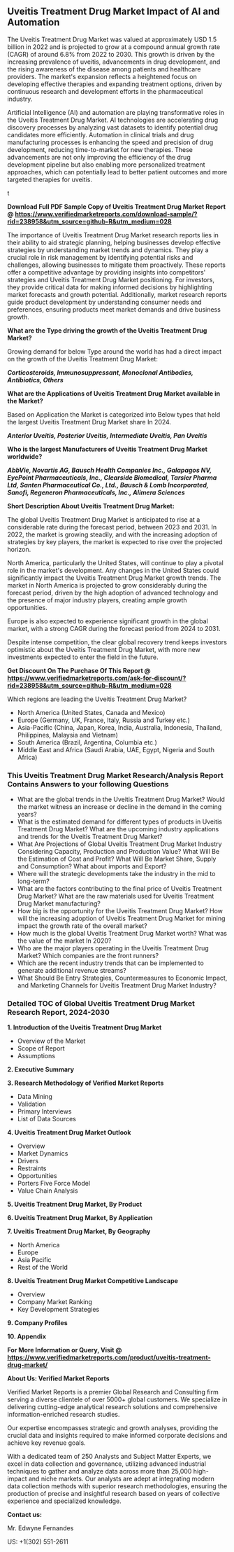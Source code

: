 <h2>Uveitis Treatment Drug Market Impact of AI and Automation</h2><p>The Uveitis Treatment Drug Market was valued at approximately USD 1.5 billion in 2022 and is projected to grow at a compound annual growth rate (CAGR) of around 6.8% from 2022 to 2030. This growth is driven by the increasing prevalence of uveitis, advancements in drug development, and the rising awareness of the disease among patients and healthcare providers. The market's expansion reflects a heightened focus on developing effective therapies and expanding treatment options, driven by continuous research and development efforts in the pharmaceutical industry.</p><p>Artificial Intelligence (AI) and automation are playing transformative roles in the Uveitis Treatment Drug Market. AI technologies are accelerating drug discovery processes by analyzing vast datasets to identify potential drug candidates more efficiently. Automation in clinical trials and drug manufacturing processes is enhancing the speed and precision of drug development, reducing time-to-market for new therapies. These advancements are not only improving the efficiency of the drug development pipeline but also enabling more personalized treatment approaches, which can potentially lead to better patient outcomes and more targeted therapies for uveitis.</p>t</p><p id="" class=""><strong>Download Full PDF Sample Copy of Uveitis Treatment Drug Market Report @ <a href="https://www.verifiedmarketreports.com/download-sample/?rid=238958&utm_source=github-R&utm_medium=028" target="_blank">https://www.verifiedmarketreports.com/download-sample/?rid=238958&utm_source=github-R&utm_medium=028</a></strong></p><p>The importance of&nbsp;Uveitis Treatment Drug Market research reports lies in their ability to aid strategic planning, helping businesses develop effective strategies by understanding market trends and dynamics. They play a crucial role in risk management by identifying potential risks and challenges, allowing businesses to mitigate them proactively. These reports offer a competitive advantage by providing insights into competitors' strategies and Uveitis Treatment Drug Market positioning. For investors, they provide critical data for making informed decisions by highlighting market forecasts and growth potential. Additionally, market research reports guide product development by understanding consumer needs and preferences, ensuring products meet market demands and drive business growth.</p><p><strong>What are the&nbsp;Type driving the growth of the Uveitis Treatment Drug Market?</strong></p><p id="" class="">Growing demand for below Type around the world has had a direct impact on the growth of the Uveitis Treatment Drug Market:</p><em><strong>Corticosteroids, Immunosuppressant, Monoclonal Antibodies, Antibiotics, Others</strong></em></p><strong>What are the&nbsp;Applications&nbsp;of Uveitis Treatment Drug Market available in the Market?</strong></p><p id="" class="">Based on Application the Market is categorized into Below types that held the largest Uveitis Treatment Drug Market share In 2024.</p><em><strong>Anterior Uveitis, Posterior Uveitis, Intermediate Uveitis, Pan Uveitis</strong></em></p><strong>Who is the largest Manufacturers of Uveitis Treatment Drug Market worldwide?</strong></p><p><em><strong>AbbVie, Novartis AG, Bausch Health Companies Inc., Galapagos NV, EyePoint Pharmaceuticals, Inc., Clearside Biomedical, Tarsier Pharma Ltd, Santen Pharmaceutical Co., Ltd., Bausch & Lomb Incorporated, Sanofi, Regeneron Pharmaceuticals, Inc., Alimera Sciences</strong></em></p><p id="" class=""><strong>Short Description About Uveitis Treatment Drug Market:</strong></p><p>The global Uveitis Treatment Drug Market is anticipated to rise at a considerable rate during the forecast period, between 2023 and 2031. In 2022, the market is growing steadily, and with the increasing adoption of strategies by key players, the market is expected to rise over the projected horizon.</p><p>North America, particularly the United States, will continue to play a pivotal role in the market's development. Any changes in the United States could significantly impact the Uveitis Treatment Drug Market growth trends. The market in North America is projected to grow considerably during the forecast period, driven by the high adoption of advanced technology and the presence of major industry players, creating ample growth opportunities.</p><p>Europe is also expected to experience significant growth in the global market, with a strong CAGR during the forecast period from 2024 to 2031.</p><p>Despite intense competition, the clear global recovery trend keeps investors optimistic about the Uveitis Treatment Drug Market, with more new investments expected to enter the field in the future.</p><p id="" class=""><strong>Get Discount On The Purchase Of This Report @ <a href="https://www.verifiedmarketreports.com/ask-for-discount/?rid=238958&utm_source=github-R&utm_medium=028" target="_blank">https://www.verifiedmarketreports.com/ask-for-discount/?rid=238958&utm_source=github-R&utm_medium=028</a></strong></p>Which regions are leading the Uveitis Treatment Drug Market?</p><ul><li>North America (United States, Canada and Mexico)</li><li>Europe (Germany, UK, France, Italy, Russia and Turkey etc.)</li><li>Asia-Pacific (China, Japan, Korea, India, Australia, Indonesia, Thailand, Philippines, Malaysia and Vietnam)</li><li>South America (Brazil, Argentina, Columbia etc.)</li><li>Middle East and Africa (Saudi Arabia, UAE, Egypt, Nigeria and South Africa)</li></ul><h3 id="" class="">This Uveitis Treatment Drug Market Research/Analysis Report Contains Answers to your following Questions</h3><ul><li>What are the global trends in the Uveitis Treatment Drug Market? Would the market witness an increase or decline in the demand in the coming years?</li><li>What is the estimated demand for different types of products in Uveitis Treatment Drug Market? What are the upcoming industry applications and trends for the Uveitis Treatment Drug Market?</li><li>What Are Projections of Global Uveitis Treatment Drug Market Industry Considering Capacity, Production and Production Value? What Will Be the Estimation of Cost and Profit? What Will Be Market Share, Supply and Consumption? What about imports and Export?</li><li>Where will the strategic developments take the industry in the mid to long-term?</li><li>What are the factors contributing to the final price of Uveitis Treatment Drug Market? What are the raw materials used for Uveitis Treatment Drug Market manufacturing?</li><li>How big is the opportunity for the Uveitis Treatment Drug Market? How will the increasing adoption of Uveitis Treatment Drug Market for mining impact the growth rate of the overall market?</li><li>How much is the global Uveitis Treatment Drug Market worth? What was the value of the market In 2020?</li><li>Who are the major players operating in the Uveitis Treatment Drug Market? Which companies are the front runners?</li><li>Which are the recent industry trends that can be implemented to generate additional revenue streams?</li><li>What Should Be Entry Strategies, Countermeasures to Economic Impact, and Marketing Channels for Uveitis Treatment Drug Market Industry?</li></ul><h3 id="" class="">Detailed TOC of Global Uveitis Treatment Drug Market Research Report, 2024-2030</h3><p id="" class=""><strong>1. Introduction of the Uveitis Treatment Drug Market</strong></p><ul><li>Overview of the Market</li><li>Scope of Report</li><li>Assumptions</li></ul><p id="" class=""><strong>2. Executive Summary</strong></p><p id="" class=""><strong>3. Research Methodology of Verified Market Reports</strong></p><ul><li>Data Mining</li><li>Validation</li><li>Primary Interviews</li><li>List of Data Sources</li></ul><p id="" class=""><strong>4. Uveitis Treatment Drug Market Outlook</strong></p><ul><li>Overview</li><li>Market Dynamics</li><li>Drivers</li><li>Restraints</li><li>Opportunities</li><li>Porters Five Force Model</li><li>Value Chain Analysis</li></ul><p id="" class=""><strong>5. Uveitis Treatment Drug Market, By Product</strong></p><p id="" class=""><strong>6. Uveitis Treatment Drug Market, By Application</strong></p><p id="" class=""><strong>7. Uveitis Treatment Drug Market, By Geography</strong></p><ul><li>North America</li><li>Europe</li><li>Asia Pacific</li><li>Rest of the World</li></ul><p id="" class=""><strong>8. Uveitis Treatment Drug Market Competitive Landscape</strong></p><ul><li>Overview</li><li>Company Market Ranking</li><li>Key Development Strategies</li></ul><p id="" class=""><strong>9. Company Profiles</strong></p><p id="" class=""><strong>10. Appendix</strong></p><p id="" class=""><strong>For More Information or Query, Visit @ <a href="https://www.verifiedmarketreports.com/product/uveitis-treatment-drug-market/" target="_blank">https://www.verifiedmarketreports.com/product/uveitis-treatment-drug-market/</a></strong></p><p id="" class=""><strong>About Us: Verified Market Reports</strong></p><p id="" class="">Verified Market Reports is a premier Global Research and Consulting firm serving a diverse clientele of over 5000+ global customers. We specialize in delivering cutting-edge analytical research solutions and comprehensive information-enriched research studies.</p><p id="" class="">Our expertise encompasses strategic and growth analyses, providing the crucial data and insights required to make informed corporate decisions and achieve key revenue goals.</p><p id="" class="">With a dedicated team of 250 Analysts and Subject Matter Experts, we excel in data collection and governance, utilizing advanced industrial techniques to gather and analyze data across more than 25,000 high-impact and niche markets. Our analysts are adept at integrating modern data collection methods with superior research methodologies, ensuring the production of precise and insightful research based on years of collective experience and specialized knowledge.</p><p id="" class=""><strong>Contact us:</strong></p><p id="" class="">Mr. Edwyne Fernandes</p><p id="" class="">US: +1(302) 551-2611</p>